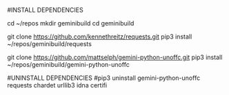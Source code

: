 #INSTALL DEPENDENCIES

cd ~/repos
mkdir geminibuild
cd geminibuild

git clone https://github.com/kennethreitz/requests.git
pip3 install ~/repos/geminibuild/requests

git clone https://github.com/mattselph/gemini-python-unoffc.git
pip3 install ~/repos/geminibuild/gemini-python-unoffc


#UNINSTALL DEPENDENCIES
#pip3 uninstall gemini-python-unoffc requests chardet urllib3 idna certifi
